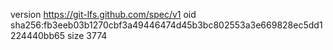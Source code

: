 version https://git-lfs.github.com/spec/v1
oid sha256:fb3eeb03b1270cbf3a49446474d45b3bc802553a3e669828ec5dd1224440bb65
size 3774
